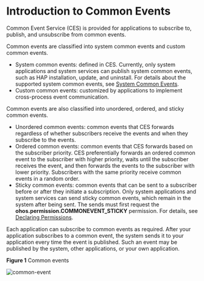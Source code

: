# Introduction to Common Events


Common Event Service (CES) is provided for applications to subscribe to, publish, and unsubscribe from common events.


Common events are classified into system common events and custom common events.


- System common events: defined in CES. Currently, only system applications and system services can publish system common events, such as HAP installation, update, and uninstall. For details about the supported system common events, see [System Common Events](../reference/apis/commonEventManager-definitions.md).
- Custom common events: customized by applications to implement cross-process event communication.


Common events are also classified into unordered, ordered, and sticky common events.


- Unordered common events: common events that CES forwards regardless of whether subscribers receive the events and when they subscribe to the events.
- Ordered common events: common events that CES forwards based on the subscriber priority. CES preferentially forwards an ordered common event to the subscriber with higher priority, waits until the subscriber receives the event, and then forwards the events to the subscriber with lower priority. Subscribers with the same priority receive common events in a random order.
- Sticky common events: common events that can be sent to a subscriber before or after they initiate a subscription. Only system applications and system services can send sticky common events, which remain in the system after being sent. The sends must first request the **ohos.permission.COMMONEVENT_STICKY** permission. For details, see [Declaring Permissions](../security/AccessToken/declare-permissions.md).


Each application can subscribe to common events as required. After your application subscribes to a common event, the system sends it to your application every time the event is published. Such an event may be published by the system, other applications, or your own application.

**Figure 1** Common events

![common-event](figures/common-event.png)
<!--no_check-->
